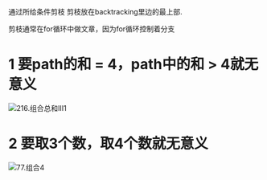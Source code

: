通过所给条件剪枝
剪枝放在backtracking里边的最上部.

剪枝通常在for循环中做文章，因为for循环控制着分支

# 1 要path的和 = 4，path中的和 > 4就无意义
![216.组合总和III1](https://img-blog.csdnimg.cn/2020112319580476.png)

# 2 要取3个数，取4个数就无意义
![77.组合4](https://img-blog.csdnimg.cn/20210130194335207.png)